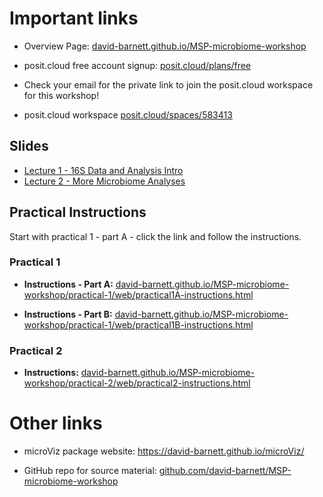 # Important links

-   Overview Page: [david-barnett.github.io/MSP-microbiome-workshop](https://david-barnett.github.io/MSP-microbiome-workshop)

-   posit.cloud free account signup: [posit.cloud/plans/free](https://posit.cloud/plans/free)

-   Check your email for the private link to join the posit.cloud workspace for this workshop!

-   posit.cloud workspace [posit.cloud/spaces/583413](https://posit.cloud/spaces/583413)

## Slides

-   [Lecture 1 - 16S Data and Analysis Intro](https://docs.google.com/presentation/d/17WAvh2I78DSi-DmC_ABcK1hdfb52tB7WO4yF_gjqhN4/edit?usp=sharing)
-   [Lecture 2 - More Microbiome Analyses](https://docs.google.com/presentation/d/1wx4wESDDMLzZd90OFR2UqLbBWw4qsoASfuL4sWeHKwU/edit?usp=sharing)

## Practical Instructions

Start with practical 1 - part A - click the link and follow the instructions.

### Practical 1

-   **Instructions - Part A:** [david-barnett.github.io/MSP-microbiome-workshop/practical-1/web/practical1A-instructions.html](https://david-barnett.github.io/MSP-microbiome-workshop/practical-1/web/practical1A-instructions.html)

-   **Instructions - Part B:** [david-barnett.github.io/MSP-microbiome-workshop/practical-1/web/practical1B-instructions.html](https://david-barnett.github.io/MSP-microbiome-workshop/practical-1/web/practical1B-instructions.html)

### Practical 2

-   **Instructions:** [david-barnett.github.io/MSP-microbiome-workshop/practical-2/web/practical2-instructions.html](https://david-barnett.github.io/MSP-microbiome-workshop/practical-2/web/practical2-instructions.html)

# Other links

-   microViz package website: <https://david-barnett.github.io/microViz/>

-   GitHub repo for source material: [github.com/david-barnett/MSP-microbiome-workshop](https://github.com/david-barnett/MSP-microbiome-workshop)
